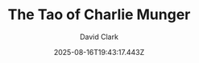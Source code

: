 ---
title: "The Tao of Charlie Munger"
date: "2025-08-16T19:43:17.443Z"
author: "David Clark"
read_year: "NO"
recommendation: '3'
url: /bookshelf/the-tao-of-charlie-munger
---